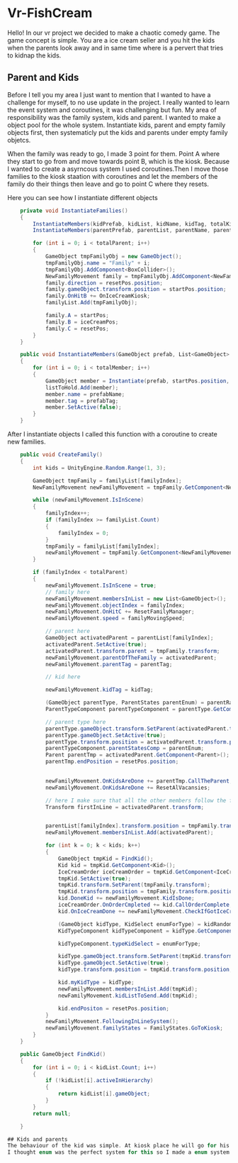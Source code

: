 # Vr-FishCream

Hello! In our vr project we decided to make a chaotic comedy game. The game concept is simple. You are a ice cream seller and you hit the kids when the parents look away and in same time where is a pervert that tries to kidnap the kids. 

## Parent and Kids
Before I tell you my area I just want to mention that I wanted to have a challenge for myself, to no use update in the project. I really wanted to learn the event system and coroutines, it was challenging but fun. My area of responsibility was the family system, kids and parent. I wanted to make a object pool for the whole system. Instantiate kids, parent and empty family objects first, then systematicly put the kids and parents under empty family objetcs. 

When the family was ready to go, I made 3 point for them. Point A where they start to go from and move towards point B, which is the kiosk. Because I wanted to create a asyrncous system I used coroutines.Then I move those families to the kiosk staation with coroutines and let the members of the family do their things then leave and go to point C where they resets. 

Here you can see how I instantiate different objects

```csharp
    private void InstantiateFamilies()
    {
        InstantiateMembers(kidPrefab, kidList, kidName, kidTag, totalKids);
        InstantiateMembers(parentPrefab, parentList, parentName, parentTag, totalParent);

        for (int i = 0; i < totalParent; i++)
        {
            GameObject tmpFamilyObj = new GameObject();
            tmpFamilyObj.name = "Family" + i;
            tmpFamilyObj.AddComponent<BoxCollider>();
            NewFamilyMovement family = tmpFamilyObj.AddComponent<NewFamilyMovement>();
            family.direction = resetPos.position;
            family.gameObject.transform.position = startPos.position;
            family.OnHitB += OnIceCreamKiosk;
            familyList.Add(tmpFamilyObj);

            family.A = startPos;
            family.B = iceCreamPos;
            family.C = resetPos;
        }
    }

    public void InstantiateMembers(GameObject prefab, List<GameObject> listToHold, string prefabName, string prefabTag, int totalMember)
    {
        for (int i = 0; i < totalMember; i++)
        {
            GameObject member = Instantiate(prefab, startPos.position, transform.rotation, objectPool.transform);
            listToHold.Add(member);
            member.name = prefabName;
            member.tag = prefabTag;
            member.SetActive(false);
        }
    }
```

After I instantiate objects I called this function with a coroutine to create new families. 

```csharp
    public void CreateFamily()
    {
        int kids = UnityEngine.Random.Range(1, 3);

        GameObject tmpFamily = familyList[familyIndex];
        NewFamilyMovement newFamilyMovement = tmpFamily.GetComponent<NewFamilyMovement>();

        while (newFamilyMovement.IsInScene)
        {
            familyIndex++;
            if (familyIndex >= familyList.Count)
            {
                familyIndex = 0;
            }
            tmpFamily = familyList[familyIndex];
            newFamilyMovement = tmpFamily.GetComponent<NewFamilyMovement>();
        }

        if (familyIndex < totalParent)
        {
            newFamilyMovement.IsInScene = true;
            // family here
            newFamilyMovement.membersInList = new List<GameObject>();
            newFamilyMovement.objectIndex = familyIndex;
            newFamilyMovement.OnHitC += ResetFamilyManager;
            newFamilyMovement.speed = familyMovingSpeed;

            // parent here
            GameObject activatedParent = parentList[familyIndex];
            activatedParent.SetActive(true);
            activatedParent.transform.parent = tmpFamily.transform;
            newFamilyMovement.parentOfTheFamily = activatedParent;
            newFamilyMovement.parentTag = parentTag;

            // kid here

            newFamilyMovement.kidTag = kidTag;

            (GameObject parentType, ParentStates parentEnum) = parentRandomizer.GetParentGameObject();
            ParentTypeComponent parentTypeComponent = parentType.GetComponent<ParentTypeComponent>();

            // parent type here
            parentType.gameObject.transform.SetParent(activatedParent.transform);
            parentType.gameObject.SetActive(true);
            parentType.transform.position = activatedParent.transform.position;
            parentTypeComponent.parentStatesComp = parentEnum;
            Parent parentTmp = activatedParent.GetComponent<Parent>();
            parentTmp.endPosition = resetPos.position;

            
            newFamilyMovement.OnKidsAreDone += parentTmp.CallTheParent;
            newFamilyMovement.OnKidsAreDone += ResetAlVacansies;

            // here I make sure that all the other members follow the first member, which is the parent.
            Transform firstInLine = activatedParent.transform;


            parentList[familyIndex].transform.position = tmpFamily.transform.position;
            newFamilyMovement.membersInList.Add(activatedParent);

            for (int k = 0; k < kids; k++)
            {
                GameObject tmpKid = FindKid();
                Kid kid = tmpKid.GetComponent<Kid>();
                IceCreamOrder iceCreamOrder = tmpKid.GetComponent<IceCreamOrder>();
                tmpKid.SetActive(true);
                tmpKid.transform.SetParent(tmpFamily.transform);
                tmpKid.transform.position = tmpFamily.transform.position;
                kid.DoneKid += newFamilyMovement.KidIsDone;
                iceCreamOrder.OnOrderCmpleted += kid.CallOrderComplete;
                kid.OnIceCreamDone += newFamilyMovement.CheckIfGotIceCream;

                (GameObject kidType, KidSelect enumForType) = kidRandomizator.GetGameObject();
                KidTypeComponent kidTypeComponent = kidType.GetComponent<KidTypeComponent>();

                kidTypeComponent.typeKidSelect = enumForType;

                kidType.gameObject.transform.SetParent(tmpKid.transform);
                kidType.gameObject.SetActive(true);
                kidType.transform.position = tmpKid.transform.position;

                kid.myKidType = kidType;
                newFamilyMovement.membersInList.Add(tmpKid);
                newFamilyMovement.kidListToSend.Add(tmpKid);

                kid.endPositon = resetPos.position;
            }
            newFamilyMovement.FollowingInLineSystem();
            newFamilyMovement.familyStates = FamilyStates.GoToKiosk;
        }
    }

    public GameObject FindKid()
    {
        for (int i = 0; i < kidList.Count; i++)
        {
            if (!kidList[i].activeInHierarchy)
            {
                return kidList[i].gameObject;
            }
        }
        return null;

    }

## Kids and parents
The behaviour of the kid was simple. At kiosk place he will go for his ice cream. When he get his order right, he wait for his sibling to be done and leave. 
I thought enum was the perfect system for this so I made a enum system with get and set. 


```
